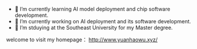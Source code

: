 
<!--
**paradoxWu/paradoxWu** is a ✨ _special_ ✨ repository because its `README.md` (this file) appears on your GitHub profile.

Here are some ideas to get you started:


- 👯 I’m looking to collaborate on ...

- 💬 Ask me about ...
- 😄 Pronouns: ...
- ⚡ Fun fact: ...
- 📫 How to reach me: yuanhaowu@foxmail.com
-->

- 🌱 I’m currently learning AI model deployment and chip software development.
- 🔭 I’m currently working on AI deployment and its software development.
- 🤔 I’m stduying at the Southeast University for my Master degree.  

welcome to visit my homepage： http://www.yuanhaowu.xyz/

